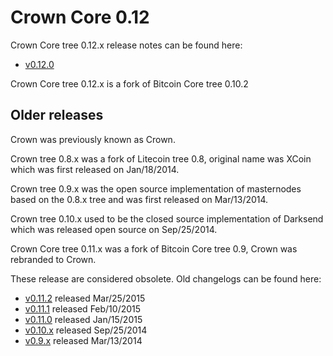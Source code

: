 Crown Core 0.12
==================

Crown Core tree 0.12.x release notes can be found here:
- [v0.12.0](release-notes/dash/release-notes-0.12.0.md)

Crown Core tree 0.12.x is a fork of Bitcoin Core tree 0.10.2



Older releases
--------------

Crown was previously known as Crown.

Crown tree 0.8.x was a fork of Litecoin tree 0.8, original name was XCoin
which was first released on Jan/18/2014.

Crown tree 0.9.x was the open source implementation of masternodes based on
the 0.8.x tree and was first released on Mar/13/2014.

Crown tree 0.10.x used to be the closed source implementation of Darksend
which was released open source on Sep/25/2014.

Crown Core tree 0.11.x was a fork of Bitcoin Core tree 0.9, Crown was rebranded
to Crown.

These release are considered obsolete. Old changelogs can be found here:

- [v0.11.2](release-notes/dash/release-notes-0.11.2.md) released Mar/25/2015
- [v0.11.1](release-notes/dash/release-notes-0.11.1.md) released Feb/10/2015
- [v0.11.0](release-notes/dash/release-notes-0.11.0.md) released Jan/15/2015
- [v0.10.x](release-notes/dash/release-notes-0.10.0.md) released Sep/25/2014
- [v0.9.x](release-notes/dash/release-notes-0.9.0.md) released Mar/13/2014
